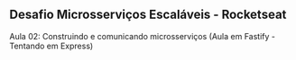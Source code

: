 ## Desafio Microsserviços Escaláveis - Rocketseat
<p>
  Aula 02: Construindo e comunicando microsserviços (Aula em Fastify - Tentando em Express) 
</p>
